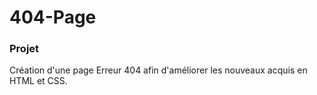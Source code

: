# 404-Page

### Projet

Création d'une page Erreur 404 afin d'améliorer les nouveaux acquis en HTML et CSS.
